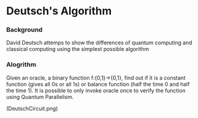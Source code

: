 # Deutsch's Algorithm

### Background
David Deutsch attemps to show the differences of quantum computing and classical computing using the simplest possible algorithm

### Alogrithm
Given an oracle, a binary function f:{0,1}->{0,1}, find out if it is a constant function (gives all 0s or all 1s) or balance function (half the time 0 and half the time 1). It is possible to only invoke oracle once to verify the function using Quantum Parallelism.

(DeutschCircuit.png)
